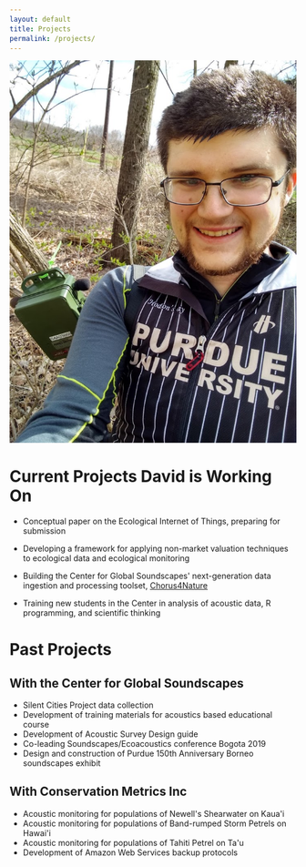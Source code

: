 ```yaml
---
layout: default
title: Projects
permalink: /projects/
---
```

<img src="https://github.com/dtsavage/dtsavage.github.io/raw/master/Images/IMG_20200401_161402136_HDR.jpg" width="600">

# Current Projects David is Working On

* Conceptual paper on the Ecological Internet of Things, preparing for submission

* Developing a framework for applying non-market valuation techniques to ecological data and ecological monitoring

* Building the Center for Global Soundscapes' next-generation data ingestion and processing toolset, [Chorus4Nature](http://soundscape01.science.purdue.edu/)

* Training new students in the Center in analysis of acoustic data, R programming, and scientific thinking

# Past Projects

## With the Center for Global Soundscapes

* Silent Cities Project data collection
* Development of training materials for acoustics based educational course
* Development of Acoustic Survey Design guide
* Co-leading Soundscapes/Ecoacoustics conference Bogota 2019
* Design and construction of Purdue 150th Anniversary Borneo soundscapes exhibit

## With Conservation Metrics Inc

* Acoustic monitoring for populations of Newell's Shearwater on Kaua'i
* Acoustic monitoring for populations of Band-rumped Storm Petrels on Hawai'i
* Acoustic monitoring for populations of Tahiti Petrel on Ta'u
* Development of Amazon Web Services backup protocols
